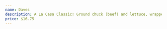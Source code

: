 ```yaml
---
name: Daves
description: A La Casa Classic! Ground chuck (beef) and lettuce, wrapped together with cheese and your choice of beans. Topped with our mild chili sauce, and served with sour cream on the side.
price: $16.75
---
```

